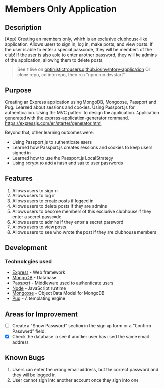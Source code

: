 # Members Only Application

## Description

[App] Creating an members only, which is an exclusive clubhouse-like application. Allows users to sign in, log in, make posts, and view posts. If the user is able to enter a special passcode, they will be members of the club! If the user is also able to enter another password, they will be admins of the application, allowing them to delete posts.

> See it live on [optimistictrousers.github.io/inventory-application](https://optimistictrousers.github.io/inventory-application/)
> Or clone repo, cd into repo, then run "npm run devstart"

## Purpose

Creating an Express application using MongoDB, Mongoose, Passport and Pug. Learned about sessions and cookies. Using Passport.js for authentication. Using the MVC pattern to design the application. Application generated with the express-application-generator command. https://expressjs.com/en/starter/generator.html

Beyond that, other learning outcomes were:

- Using Passport.js to authenticate users
- Learned how Passport.js creates sessions and cookies to keep users signed in
- Learned how to use the Passport.js LocalStrategy
- Using bcrypt to add a hash and salt to user passwords

## Features

1. Allows users to sign in
2. Allows users to log in
3. Allows users to create posts if logged in
4. Allows users to delete posts if they are admins
5. Allows users to become members of this exclusive clubhouse if they enter a secret passcode
6. Allows users to admins if they enter a secret password
7. Allows users to view posts
8. Allows users to see who wrote the post if they are clubhouse members

## Development

### Technologies used

- [Express](https://expressjs.com/) - Web framework
- [MongoDB](https://www.mongodb.com/) - Database
- [Passport](https://www.passportjs.org/) - Middleware used to authenticate users
- [Node](https://nodejs.org/en/) - JavaScript runtime
- [Mongoose](https://mongoosejs.com/docs/) - Object Data Model for MongoDB
- [Pug](https://pugjs.org/api/getting-started.html) - A templating engine

## Areas for Improvement

* [ ] Create a "Show Password" section in the sign up form or a "Confirm Password" field.
* [x] Check the database to see if another user has used the same email address

## Known Bugs

1. Users can enter the wrong email address, but the correct password and they will be logged in.
3. User cannot sign into another account once they sign into one
